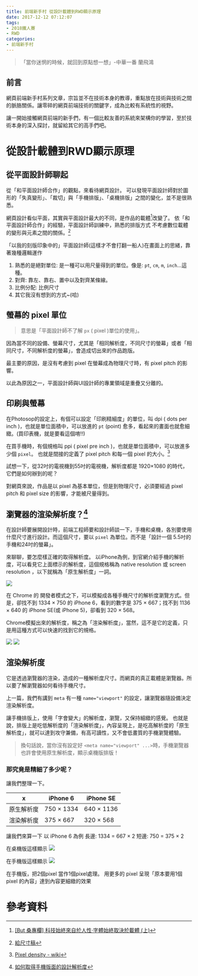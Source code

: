 ```yaml
---
title: 前端新手村 從設計載體到RWD顯示原理
date: 2017-12-12 07:12:07
tags: 
- 2018鐵人賽
- RWD
categories: 
- 前端新手村
---
```

> 「當你迷惘的時候，就回到原點想一想」-中華一番 蘭飛鴻

## 前言

網頁前端新手村系列文章，宗旨並不在技術本身的教導，重點放在技術與技術之間的脈胳關係。讓零碎的網頁前端技術的關鍵字，成為比較有系統性的視野。

讓一開始接觸網頁前端的新手們，有一個比較友善的系統來架構你的學習，至於技術本身的深入探討，就留給其它的高手們吧。

# 從設計載體到RWD顯示原理

## 從平面設計師聊起

從「和平面設計師合作」的觀點，來看待網頁設計。
可以發現平面設計師對於圖形的「失真變形」、「裁切」與「手機排版」、「桌機排版」之間的變化，並不是很熟悉。

網頁設計看似平面，其實與平面設計最大的不同，是作品的載體[^1]改變了。
依「和平面設計師合作」的經驗，平面設計師訓練中，熟悉的排版方式 不考慮數位載體的變形與元素之間的關係。[^2]

「以我的刻版印象中的」平面設計師(這樣才不會打翻一船人)在畫面上的思緒，靠著幾種邏輯運作

1. 熟悉的是絕對單位: 是一種可以用尺量得到的單位。像是: `pt`, `cm`, `m`, `inch`...這種。
2. 對齊: 靠左、靠右、置中以及對齊某條線。
3. 比例分配: 比例尺寸
3. 其它我沒有想到的方式~(哈)

## 螢幕的 pixel 單位

> 意思是「平面設計師不了解 `px` ( pixel )單位的使用」。

因為當不同的設備、螢幕尺寸，尤其是「相同解析度，不同尺寸的螢幕」或者「相同尺寸，不同解析度的螢幕」，會造成切出來的作品跑版。

最主要的原因，是沒有考慮到 pixel 在螢幕成為物理尺寸時，有 pixel pitch 的影響。

以此為原因之一，平面設計師與UI設計師的專業領域是重疊又分離的。

## 印刷與螢幕

在Photosop的設定上，有個可以設定「印刷精細度」的單位，叫 dpi ( dots per inch )，也就是單位面積中，可以放進的 `pt` (point) 愈多，看起來的畫面也就愈細緻。(買印表機，就是要看這個唷!!)

在買手機時，有個規格叫 ppi ( pixel pre inch )，也就是單位面積中，可以放進多少個 `pixel`。
也就是間接的定義了 pixel pitch 和每一個 pixel 的大小。[^3]

試想一下，從32吋的電視機到55吋的電視機，解析度都是 1920×1080 的時代，它們是如何辦到的呢？

對網頁來說，作品是以 pixel 為基本單位，但是到物理尺寸，必須要經過 pixel pitch 和 pixel size 的影響，才能被尺量得到。

## 瀏覽器的渲染解析度？[^4]

在設計師要展開設計時，前端工程師要和設計師談一下，手機和桌機，各別要使用什麼尺寸進行設計。而這個尺寸，要以 `pixel` 為單位。而不是「設計一個 5.5吋的手機和24吋的螢幕」。

來聊聊，要怎麼樣正確的取得解析度。
以iPhone為例，到官網介紹手機的解析度，可以看見它上面標示的解析度，這個規格稱為 native resolution 或 screen resolution ，以下就稱為「原生解析度」一詞。

![](https://i.imgur.com/92A0bh1.png)

在 Chrome 的 開發者模式之下，可以模擬成各種手機尺寸的解析度瀏覽方式。但是，卻找不到 1334 × 750 的 iPhone 6，看到的數字是 375 × 667；找不到 1136 × 640 的 iPhone SE(或 iPhone 5)，卻看到 320 × 568。

Chrome模擬出來的解析度，稱之為「渲染解析度」，當然，這不是它的定義，只是用這種方式可以快速的找到它的規格。

![](https://i.imgur.com/423TCDW.png)
![](https://i.imgur.com/bVBXz8z.png)


## 渲染解析度

它是透過瀏覽器的渲染，造成的一種解析度尺寸。而網頁的真正載體是瀏覽器。所以要了解瀏覽器如何看待手機尺寸。

上一篇，我們有講到 `meta` 有一種 `name="viewport"` 的設定，讓瀏覽器隨設備決定渲染解析度。


讓手機排版上，使用「字會變大」的解析度，瀏覽，又保持細緻的感覺。
也就是說，排版上是吃低解析度的「渲染解析度」，內容呈現上，是吃高解析度的「原生解析度」，就可以達到攻守兼備，有高可讀性，又不會低畫質的手機瀏覽體驗。

> 換句話說，當你沒有設定好 `<meta name="viewport" ...>`時，手機瀏覽器也許會使用原生解析度，顯示桌機版排版！

### 那究竟是精細了多少呢？

讓我們整理一下。

|x|iPhone 6|iPhone SE|
|-|-|-|
|原生解析度| 750 × 1334| 640 × 1136|
|渲染解析度| 375 ×  667| 320 ×  568|

讓我們來算一下
以 iPhone 6 為例
長邊: 1334 = 667 × 2
短邊:  750 = 375 × 2

在桌機版這樣顯示
![](https://i.imgur.com/SDwqn9n.jpg)

在手機版這樣顯示
![](https://i.imgur.com/YGJdviL.jpg)

在手機版，把2個pixel 當作1個pixel處理。
用更多的 pixel 呈現「原本要用1個 pixel 的內容」達到內容更細緻的效果


# 參考資料
[^1]: [[But 桑專欄] 科技始終來自於人性‧字體始終取決於載體 (上)](http://blog.justfont.com/2012/10/%E5%AD%97%E9%AB%94%E5%A7%8B%E7%B5%82%E5%8F%96%E6%B1%BA%E6%96%BC%E8%BC%89%E9%AB%94-%E4%B8%8A/)
[^2]: [給尺寸稿](https://dwatow.github.io/2017/06-29-for-designer-about-specifications/)
[^3]: [Pixel density - wiki](https://en.wikipedia.org/wiki/Pixel_density)
[^4]: [如何取得手機版面的設計解析度](https://dwatow.github.io/2017/06-29-for-designer-about-mobile-resolution/)
